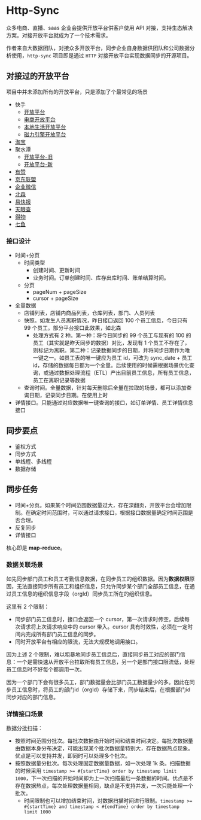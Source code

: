 # Http-Sync

众多电商、直播、saas 企业会提供开放平台供客户使用 API 对接，支持生态解决方案。对接开放平台就成为了一个技术需求。

作者来自大数据团队，对接众多开放平台，同步企业自身数据供团队和公司数据分析使用，`http-sync` 项目即是通过 `HTTP` 对接开放平台实现数据同步的开源项目。

## 对接过的开放平台

项目中并未添加所有的开放平台，只是添加了个最常见的场景

* 快手
  * [开放平台](https://open.kuaishou.com/platform/openApi?menu=5)
  * [电商开放平台](https://open.kwaixiaodian.com/docs/dev?pageSign=a068e6b0409a9ee55f5b6f5760ff9d391614263559910)
  * [本地生活开放平台](https://open.kwailocallife.com/)
  * [磁力引擎开放平台](https://developers.e.kuaishou.com/welcome)
* [淘宝](https://open.taobao.com/)
* 聚水潭
  * [开放平台-旧](https://open.jushuitan.com/document.html)
  * [开放平台-新](https://openweb.jushuitan.com/index)
* [有赞](https://doc.youzanyun.com/home)
* [京东联盟](https://union.jd.com/openplatform)
* [企业微信](https://developer.work.weixin.qq.com/)
* [北森](https://open.italent.cn/#/open-document?menu=develop-guide)
* [易快报](https://docs.ekuaibao.com/)
* [天眼查](https://open.tianyancha.com/)
* [得物](https://open.dewu.com/)
* [七鱼](https://qiyukf.com/docs/)

### 接口设计

* 时间+分页
  * 时间类型
    * 创建时间、更新时间
    * 业务时间。订单创建时间、库存出库时间、账单结算时间。
  * 分页
    * pageNum + pageSize
    * cursor + pageSize
* 全量数据
  * 店铺列表，店铺内商品列表，仓库列表，部门、人员列表
  * 快照。如发生人员离职情况，昨日接口返回 100 个员工信息，今日只有 99 个员工。部分平台接口此效果，如北森
    * 处理方式有 2 种。第一种：将今日同步的 99 个员工与现有的 100 的员工（其实就是昨天同步的数据）对比，发现有 1 个员工不存在了，则标记为离职。第二种：记录数据同步的日期，并将同步日期作为唯一键之一。如员工表的唯一键应为员工 id，可改为 sync_date + 员工id，存储的数据每日都为一个全量。后续使用的时候需根据场景优化查询，或通过数据处理流程（ETL）产出目前员工信息，所有员工信息，员工在离职记录等数据
  * 查询时间。全量数据，针对每天删除后全量在拉取的场景，都可以添加查询日期，记录同步日期。在使用上时
* 详情接口。只能通过对应数据唯一键查询的接口，如订单详情、员工详情信息接口

## 同步要点

* 鉴权方式
* 同步方式
* 单线程、多线程
* 数据存储

## 同步任务

* 时间+分页。如果某个时间范围数据量过大，存在深翻页，开放平台会增加限制。在确定时间范围时，可以通过请求接口，根据接口数据量确定时间范围是否合理。
* 反复同步
* 详情接口

核心即是 **map-reduce**。

### 数据关联场景

如先同步部门员工和员工考勤信息数据，在同步员工的组织数据。因为**数据权限**原因，无法直接同步所有员工和组织信息，只允许同步某个部门全部员工信息，在通过员工信息的组织信息字段（orgId）同步员工所在的组织信息。

这里有 2 个限制：

* 同步部门员工信息时，接口会返回一个 cursor，第一次请求时传空，后续每次请求将上次请求响应中的 cursor 带入。cursor 具有时效性，必须在一定时间内完成所有部门员工信息的同步。
* 同时开放平台有相应的限流，无法大规模地调用接口。

因为上述 2 个限制，难以粗暴地同步员工信息后，直接同步员工对应的部门信息：一个是需快速从开放平台拉取所有员工信息，另一个是部门接口限流低，处理员工信息时不好每个都调用一次。

因为一个部门下会有很多员工，部门数据量会比部门员工数据量少的多。因此在同步员工信息时，将员工的部门id（orgId）存储下来，同步结束后，在根据部门id 同步对应的部门信息。

### 详情接口场景

数据分批扫描：

* 按照时间范围分批次。每批次数据由开始时间和结束时间决定。每批次数据量由数据本身分布决定，可能出现某个批次数据量特别大，存在数据热点现象。优点是可以支持并发，即同时可以处理多个批次。
* 按照数据量分批次。每次处理固定数据量数据，如一次处理 1k 条。扫描数据的时候采用 `timestamp >= #{startTime} order by timestamp limit 1000`，下一次扫描的开始时间即为上一次扫描最后一条数据的时间。优点是不存在数据热点，每次处理数据量相同，缺点是不支持并发，一次只能处理一个批次。
  * 时间限制也可以增加结束时间，对数据扫描时间进行限制。`timestamp >= #{startTime} and timestamp < #{endTime} order by timestamp limit 1000`
